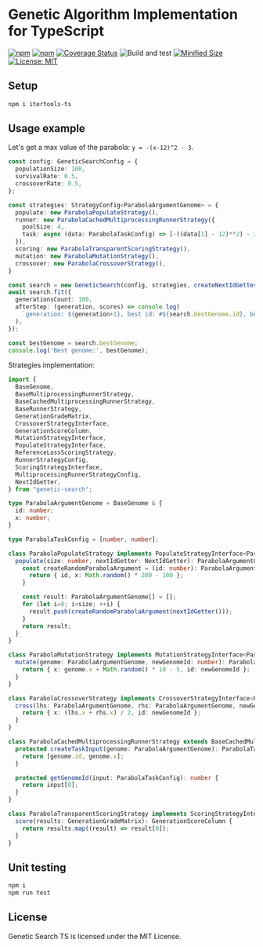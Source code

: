 # Genetic Algorithm Implementation for TypeScript

[![npm](https://img.shields.io/npm/v/genetic-search.svg)](https://www.npmjs.com/package/genetic-search)
[![npm](https://img.shields.io/npm/dm/genetic-search.svg?style=flat)](https://www.npmjs.com/package/genetic-search)
[![Coverage Status](https://coveralls.io/repos/github/Smoren/genetic-search-ts/badge.svg?branch=master&rand=222)](https://coveralls.io/github/Smoren/genetic-search-ts?branch=master)
![Build and test](https://github.com/Smoren/genetic-search-ts/actions/workflows/test.yml/badge.svg)
[![Minified Size](https://badgen.net/bundlephobia/minzip/genetic-search)](https://bundlephobia.com/result?p=genetic-search)
[![License: MIT](https://img.shields.io/badge/License-MIT-yellow.svg)](https://opensource.org/licenses/MIT)

Setup
-----

```bash
npm i itertools-ts
```

Usage example
-------------

Let's get a max value of the parabola: `y = -(x-12)^2 - 3`.

```typescript
const config: GeneticSearchConfig = {
  populationSize: 100,
  survivalRate: 0.5,
  crossoverRate: 0.5,
};

const strategies: StrategyConfig<ParabolaArgumentGenome> = {
  populate: new ParabolaPopulateStrategy(),
  runner: new ParabolaCachedMultiprocessingRunnerStrategy({
    poolSize: 4,
    task: async (data: ParabolaTaskConfig) => [-((data[1] - 12)**2) - 3],
  }),
  scoring: new ParabolaTransparentScoringStrategy(),
  mutation: new ParabolaMutationStrategy(),
  crossover: new ParabolaCrossoverStrategy(),
}

const search = new GeneticSearch(config, strategies, createNextIdGetter());
await search.fit({
  generationsCount: 100,
  afterStep: (generation, scores) => console.log(
    `generation: ${generation+1}, best id: #${search.bestGenome.id}, best score: ${scores[0]}`
  ),
});

const bestGenome = search.bestGenome;
console.log('Best genome:', bestGenome);
```

Strategies implementation:

```typescript
import {
  BaseGenome,
  BaseMultiprocessingRunnerStrategy,
  BaseCachedMultiprocessingRunnerStrategy,
  BaseRunnerStrategy,
  GenerationGradeMatrix,
  CrossoverStrategyInterface,
  GenerationScoreColumn,
  MutationStrategyInterface,
  PopulateStrategyInterface,
  ReferenceLossScoringStrategy,
  RunnerStrategyConfig,
  ScoringStrategyInterface,
  MultiprocessingRunnerStrategyConfig,
  NextIdGetter,
} from "genetic-search";

type ParabolaArgumentGenome = BaseGenome & {
  id: number;
  x: number;
}

type ParabolaTaskConfig = [number, number];

class ParabolaPopulateStrategy implements PopulateStrategyInterface<ParabolaArgumentGenome> {
  populate(size: number, nextIdGetter: NextIdGetter): ParabolaArgumentGenome[] {
    const createRandomParabolaArgument = (id: number): ParabolaArgumentGenome => {
      return { id, x: Math.random() * 200 - 100 };
    }

    const result: ParabolaArgumentGenome[] = [];
    for (let i=0; i<size; ++i) {
      result.push(createRandomParabolaArgument(nextIdGetter()));
    }
    return result;
  }
}

class ParabolaMutationStrategy implements MutationStrategyInterface<ParabolaArgumentGenome> {
  mutate(genome: ParabolaArgumentGenome, newGenomeId: number): ParabolaArgumentGenome {
    return { x: genome.x + Math.random() * 10 - 5, id: newGenomeId };
  }
}

class ParabolaCrossoverStrategy implements CrossoverStrategyInterface<ParabolaArgumentGenome> {
  cross(lhs: ParabolaArgumentGenome, rhs: ParabolaArgumentGenome, newGenomeId: number): ParabolaArgumentGenome {
    return { x: (lhs.x + rhs.x) / 2, id: newGenomeId };
  }
}

class ParabolaCachedMultiprocessingRunnerStrategy extends BaseCachedMultiprocessingRunnerStrategy<ParabolaArgumentGenome, MultiprocessingRunnerStrategyConfig<ParabolaTaskConfig>, ParabolaTaskConfig> {
  protected createTaskInput(genome: ParabolaArgumentGenome): ParabolaTaskConfig {
    return [genome.id, genome.x];
  }

  protected getGenomeId(input: ParabolaTaskConfig): number {
    return input[0];
  }
}

class ParabolaTransparentScoringStrategy implements ScoringStrategyInterface {
  score(results: GenerationGradeMatrix): GenerationScoreColumn {
    return results.map((result) => result[0]);
  }
}
```


Unit testing
------------

```bash
npm i
npm run test
```

License
-------

Genetic Search TS is licensed under the MIT License.
